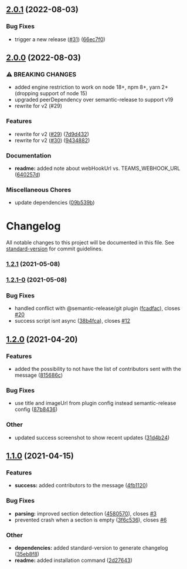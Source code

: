 ## [2.0.1](https://github.com/yllieth/semantic-release-ms-teams/compare/v2.0.0...v2.0.1) (2022-08-03)


### Bug Fixes

* trigger a new release ([#31](https://github.com/yllieth/semantic-release-ms-teams/issues/31)) ([66ec7f0](https://github.com/yllieth/semantic-release-ms-teams/commit/66ec7f0db0400c8a6a686a898dd16d687475ba1a))

## [2.0.0](https://github.com/yllieth/semantic-release-ms-teams/compare/v1.2.1...v2.0.0) (2022-08-03)


### ⚠ BREAKING CHANGES

* added engine restriction to work on node 18+, npm 8+, yarn 2+ (dropping support of node 15)
* upgraded peerDependency over semantic-release to support v19
* rewrite for v2 (#29)

### Features

* rewrite for v2 ([#29](https://github.com/yllieth/semantic-release-ms-teams/issues/29)) ([7d9d432](https://github.com/yllieth/semantic-release-ms-teams/commit/7d9d4320dd47319f88df217f0fd2495eda515b94))
* rewrite for v2 ([#30](https://github.com/yllieth/semantic-release-ms-teams/issues/30)) ([9434882](https://github.com/yllieth/semantic-release-ms-teams/commit/943488234e97b2ca4995c913174de8a7cbd507e8))


### Documentation

* **readme:** added note about webHookUrl vs. TEAMS_WEBHOOK_URL ([640257d](https://github.com/yllieth/semantic-release-ms-teams/commit/640257d335b41ba70ca808d08007a0ced114ab29))


### Miscellaneous Chores

* update dependencies ([09b539b](https://github.com/yllieth/semantic-release-ms-teams/commit/09b539bb4c30df22131495d3737e427a00601ba7))

# Changelog

All notable changes to this project will be documented in this file. See [standard-version](https://github.com/conventional-changelog/standard-version) for commit guidelines.

### [1.2.1](https://github.com/yllieth/semantic-release-ms-teams/compare/v1.2.1-0...v1.2.1) (2021-05-08)

### [1.2.1-0](https://github.com/yllieth/semantic-release-ms-teams/compare/v1.2.0...v1.2.1-0) (2021-05-08)


### Bug Fixes

* handled conflict with @semantic-release/git plugin ([fcadfac](https://github.com/yllieth/semantic-release-ms-teams/commit/fcadfacce86fb1c79f21affccd9f121246e04c52)), closes [#20](https://github.com/yllieth/semantic-release-ms-teams/issues/20)
* success script isnt async ([38b4fca](https://github.com/yllieth/semantic-release-ms-teams/commit/38b4fcad5c22fa0a15f2a1acb690fd318b49b164)), closes [#12](https://github.com/yllieth/semantic-release-ms-teams/issues/12)

## [1.2.0](https://github.com/yllieth/semantic-release-ms-teams/compare/v1.1.0...v1.2.0) (2021-04-20)


### Features

* added the possibility to not have the list of contributors sent with the message ([815686c](https://github.com/yllieth/semantic-release-ms-teams/commit/815686c05a30adfb033bc5ca07d6f922518dc1bb))


### Bug Fixes

* use title and imageUrl from plugin config instead semantic-release config ([87b8436](https://github.com/yllieth/semantic-release-ms-teams/commit/87b8436670ab862a927cdceb461f27cfe075c960))


### Other

* updated success screenshot to show recent updates ([31d4b24](https://github.com/yllieth/semantic-release-ms-teams/commit/31d4b240a5da399034465c021515c3cf3ea413f5))

## [1.1.0](https://github.com/yllieth/semantic-release-ms-teams/compare/v1.0.0...v1.1.0) (2021-04-15)


### Features

* **success:** added contributors to the message ([4fb1120](https://github.com/yllieth/semantic-release-ms-teams/commit/4fb11206d7619dc7bfa76acb8a271fab609bf534))


### Bug Fixes

* **parsing:** improved section detection ([4580570](https://github.com/yllieth/semantic-release-ms-teams/commit/458057097d4ada557107e05ddfd4f1525a782223)), closes [#3](https://github.com/yllieth/semantic-release-ms-teams/issues/3)
* prevented crash when a section is empty ([3f6c536](https://github.com/yllieth/semantic-release-ms-teams/commit/3f6c536b226ab2ed8d906224767f7518232e840c)), closes [#6](https://github.com/yllieth/semantic-release-ms-teams/issues/6)


### Other

* **dependencies:** added standard-version to generate changelog ([35eb8f8](https://github.com/yllieth/semantic-release-ms-teams/commit/35eb8f8744ba11b8957d430dc8428caf442a0905))
* **readme:** added installation command ([2d27643](https://github.com/yllieth/semantic-release-ms-teams/commit/2d27643db9bb7b2e7ff7d8e4287909650b51ce28))
